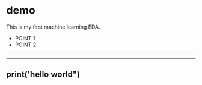 # demo
This is my first machine learning EDA.

- POINT 1
- POINT 2

_____

----
print('hello world")
----
